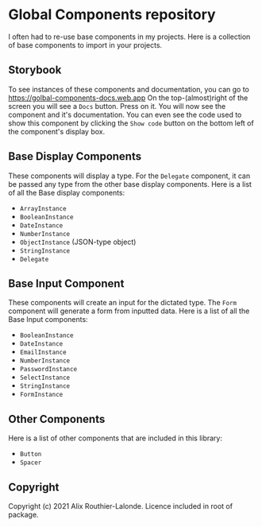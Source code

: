 # Global Components repository

I often had to re-use base components in my projects. Here is a collection of base components to import in your projects.

## Storybook

To see instances of these components and documentation, you can go to https://golbal-components-docs.web.app
On the top-(almost)right of the screen you will see a `Docs` button. Press on it.
You will now see the component and it's documentation. You can even see the code used to show this component by clicking the `Show code` button on the bottom left of the component's display box.

## Base Display Components

These components will display a type. For the `Delegate` component, it can be passed any type from the other base display components. Here is a list of all the Base display components:

- `ArrayInstance`
- `BooleanInstance`
- `DateInstance`
- `NumberInstance`
- `ObjectInstance` (JSON-type object)
- `StringInstance`
- `Delegate`

## Base Input Component

These components will create an input for the dictated type. The `Form` component will generate a form from inputted data. Here is a list of all the Base Input components:

- `BooleanInstance`
- `DateInstance`
- `EmailInstance`
- `NumberInstance`
- `PasswordInstance`
- `SelectInstance`
- `StringInstance`
- `FormInstance`

## Other Components

Here is a list of other components that are included in this library:

- `Button`
- `Spacer`

## Copyright

Copyright (c) 2021 Alix Routhier-Lalonde. Licence included in root of package.
